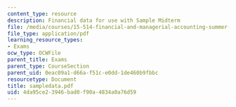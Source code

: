 ```yaml
---
content_type: resource
description: Financial data for use with Sample Midterm
file: /media/courses/15-514-financial-and-managerial-accounting-summer-2003/4da95ce23946bad0f90a4834a0a76d59_sampledata.pdf
file_type: application/pdf
learning_resource_types:
- Exams
ocw_type: OCWFile
parent_title: Exams
parent_type: CourseSection
parent_uid: 0eac09a1-d66a-f51c-e0dd-1de460b9fbbc
resourcetype: Document
title: sampledata.pdf
uid: 4da95ce2-3946-bad0-f90a-4834a0a76d59
---
```

